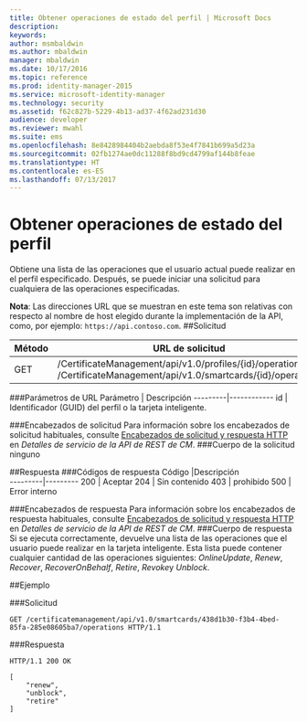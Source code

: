 ```yaml
---
title: Obtener operaciones de estado del perfil | Microsoft Docs
description: 
keywords: 
author: msmbaldwin
ms.author: mbaldwin
manager: mbaldwin
ms.date: 10/17/2016
ms.topic: reference
ms.prod: identity-manager-2015
ms.service: microsoft-identity-manager
ms.technology: security
ms.assetid: f62c827b-5229-4b13-ad37-4f62ad231d30
audience: developer
ms.reviewer: mwahl
ms.suite: ems
ms.openlocfilehash: 8e8428984404b2aebda8f53e4f7841b699a5d23a
ms.sourcegitcommit: 02fb1274ae0dc11288f8bd9cd4799af144b8feae
ms.translationtype: HT
ms.contentlocale: es-ES
ms.lasthandoff: 07/13/2017
---
```

# <a name="get-profile-state-operations"></a>Obtener operaciones de estado del perfil
Obtiene una lista de las operaciones que el usuario actual puede realizar en el perfil especificado. Después, se puede iniciar una solicitud para cualquiera de las operaciones especificadas.

**Nota**: Las direcciones URL que se muestran en este tema son relativas con respecto al nombre de host elegido durante la implementación de la API, como, por ejemplo: `https://api.contoso.com`.
##<a name="request"></a>Solicitud


Método  |URL de solicitud  
---------|---------
GET     |/CertificateManagement/api/v1.0/profiles/{id}/operations <br/>/CertificateManagement/api/v1.0/smartcards/{id}/operations

###<a name="url-parameters"></a>Parámetros de URL
Parámetro | Descripción
---------|------------
id | Identificador (GUID) del perfil o la tarjeta inteligente.

###<a name="request-headers"></a>Encabezados de solicitud
Para información sobre los encabezados de solicitud habituales, consulte [Encabezados de solicitud y respuesta HTTP](certificate-management-rest-api-service-details.md#http-request-and-response-headers) en *Detalles de servicio de la API de REST de CM*.
###<a name="request-body"></a>Cuerpo de la solicitud
ninguno

##<a name="response"></a>Respuesta
###<a name="response-codes"></a>Códigos de respuesta
Código  |Descripción  
---------|---------
200     | Aceptar
204 | Sin contenido
403 | prohibido
500 | Error interno

###<a name="response-headers"></a>Encabezados de respuesta
Para información sobre los encabezados de respuesta habituales, consulte [Encabezados de solicitud y respuesta HTTP](certificate-management-rest-api-service-details.md#http-request-and-response-headers) en *Detalles de servicio de la API de REST de CM*.
###<a name="response-body"></a>Cuerpo de respuesta
Si se ejecuta correctamente, devuelve una lista de las operaciones que el usuario puede realizar en la tarjeta inteligente. Esta lista puede contener cualquier cantidad de las operaciones siguientes: *OnlineUpdate*, *Renew*, *Recover*, *RecoverOnBehalf*, *Retire*, *Revoke*y *Unblock*.

##<a name="example"></a>Ejemplo

###<a name="request"></a>Solicitud
```
GET /certificatemanagement/api/v1.0/smartcards/438d1b30-f3b4-4bed-85fa-285e08605ba7/operations HTTP/1.1
```
###<a name="response"></a>Respuesta
```
HTTP/1.1 200 OK

[
    "renew",
    "unblock",
    "retire"
]
```       
